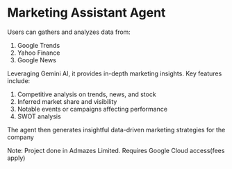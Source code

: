 # Marketing Assistant Agent
Users can gathers and analyzes data from:
1. Google Trends
2. Yahoo Finance
3. Google News

Leveraging Gemini AI, it provides in-depth marketing insights. Key features include:
1. Competitive analysis on trends, news, and stock
2. Inferred market share and visibility
3. Notable events or campaigns affecting performance
4. SWOT analysis

The agent then generates insightful data-driven marketing strategies for the company

Note: Project done in Admazes Limited. Requires Google Cloud access(fees apply)
